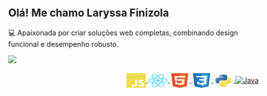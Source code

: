 ## Olá! Me chamo Laryssa Finizola

💻 Apaixonada por criar soluções web completas, combinando design funcional e desempenho robusto.

<div>
  <a href="https://beacons.ai/laryssa-finizola">
  <img height="100em" src="https://github-readme-stats.vercel.app/api/top-langs/?username=laryssa-finizola&layout=compact&langs_count=16&theme=midnight-purple"/>
</div>

<div align="right" style="display: inline_block"><br>
  <img align="center" alt="JavaScript" height="30" width="40" src="https://raw.githubusercontent.com/devicons/devicon/master/icons/javascript/javascript-plain.svg">
  <img align="center" alt="React" height="30" width="40" src="https://raw.githubusercontent.com/devicons/devicon/master/icons/react/react-original.svg">
  <img align="center" alt="HTML" height="30" width="40" src="https://raw.githubusercontent.com/devicons/devicon/master/icons/html5/html5-original.svg">
  <img align="center" alt="CSS" height="30" width="40" src="https://raw.githubusercontent.com/devicons/devicon/master/icons/css3/css3-original.svg">
  <img align="center" alt="Python" height="30" width="40" src="https://raw.githubusercontent.com/devicons/devicon/master/icons/python/python-original.svg">
  <img align="center" alt="Java" height="30" width="40" src= "https://cdn.jsdelivr.net/gh/devicons/devicon@latest/icons/java/java-original.svg" />
</div>

